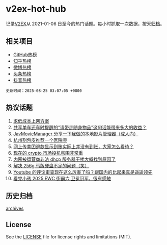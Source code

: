 # v2ex-hot-hub

 记录[V2EX](https://www.v2ex.com/)从 2021-01-06 日至今的热门话题。每小时抓取一次数据，按天[归档](archives)。
 
 ## 相关项目

- [GitHub热榜](https://github.com/snaildev/github-hot-hub)
- [知乎热榜](https://github.com/snaildev/zhihu-hot-hub)
- [微博热榜](https://github.com/snaildev/weibo-hot-hub)
- [头条热榜](https://github.com/snaildev/toutiao-hot-hub)
- [抖音热榜](https://github.com/snaildev/douyin-hot-hub)


 `更新时间：2025-08-25 03:07:05 +0800`

## 热议话题

1. [求低成本上网方案](https://www.v2ex.com/t/1154521)
1. [共享单车还车时提醒的“请带走随身物品”这句话能带来多大的收益？](https://www.v2ex.com/t/1154532)
1. [JavMovieManager 分享一下我做的本地影片管理器（成人向）](https://www.v2ex.com/t/1154524)
1. [杭州割包皮推荐一个医院呗](https://www.v2ex.com/t/1154537)
1. [网上传美团退款显示到账实际上并没有到账，大家怎么看待？](https://www.v2ex.com/t/1154526)
1. [现在的 crypto 市场投机氛围非常重](https://www.v2ex.com/t/1154518)
1. [内网被运营商非法 dhcp 服务器干扰大概找到原因了](https://www.v2ex.com/t/1154624)
1. [解决 256g 丐版硬盘不足的问题（笑）](https://www.v2ex.com/t/1154575)
1. [Youtube 的评论审查现在这么厉害了吗？跟国内的比起来真是遥遥领先](https://www.v2ex.com/t/1154602)
1. [看完小孩 2025 EWC 街霸六 卫冕冠军，很有感触](https://www.v2ex.com/t/1154540)

## 历史归档

[archives](archives)

## License

See the [LICENSE](LICENSE) file for license rights and limitations (MIT).
